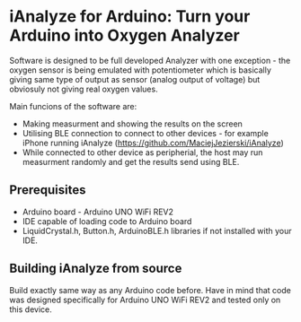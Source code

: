 # iAnalyze for Arduino: Turn your Arduino into Oxygen Analyzer

Software is designed to be full developed Analyzer with one exception - the oxygen sensor is being emulated with potentiometer which is basically giving same type of output as sensor (analog output of voltage) but obviosuly not giving real oxygen values. 

Main funcions of the software are:
- Making measurment and showing the results on the screen
- Utilising BLE connection to connect to other devices - for example iPhone running iAnalyze (https://github.com/MaciejJezierski/iAnalyze)
- While connected to other device as peripherial, the host may run measurment randomly and get the results send using BLE.


## Prerequisites
- Arduino board - Arduino UNO WiFi REV2
- IDE capable of loading code to Arduino board
- LiquidCrystal.h, Button.h, ArduinoBLE.h libraries if not installed with your IDE.

## Building iAnalyze from source
Build exactly same way as any Arduino code before.
Have in mind that code was designed specifically for Arduino UNO WiFi REV2 and tested only on this device.

